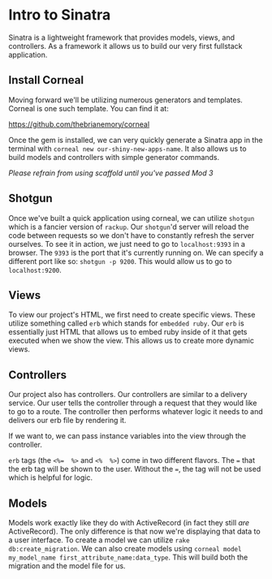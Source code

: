 # Intro to Sinatra

Sinatra is a lightweight framework that provides models, views, and controllers. As a framework it allows us to build our very first fullstack application.

## Install Corneal

Moving forward we'll be utilizing numerous generators and templates. Corneal is one such template. You can find it at:

https://github.com/thebrianemory/corneal

Once the gem is installed, we can very quickly generate a Sinatra app in the terminal with `corneal new our-shiny-new-apps-name`. It also allows us to build models and controllers with simple generator commands.

*Please refrain from using scaffold until you've passed Mod 3*

## Shotgun

Once we've built a quick application using corneal, we can utilize `shotgun` which is a fancier version of `rackup`. Our `shotgun`'d server will reload the code between requests so we don't have to constantly refresh the server ourselves. To see it in action, we just need to go to `localhost:9393` in a browser. The `9393` is the port that it's currently running on. We can specify a different port like so: `shotgun -p 9200`. This would allow us to go to `localhost:9200`.

## Views

To view our project's HTML, we first need to create specific views. These utilize something called `erb` which stands for `embedded ruby`. Our `erb` is essentially just HTML that allows us to embed ruby inside of it that gets executed when we show the view. This allows us to create more dynamic views.

## Controllers

Our project also has controllers. Our controllers are similar to a delivery service. Our user tells the controller through a request that they would like to go to a route. The controller then performs whatever logic it needs to and delivers our erb file by rendering it.

If we want to, we can pass instance variables into the view through the controller.

`erb` tags (the `<%=  %>` and `<%  %>`) come in two different flavors. The `=` that the erb tag will be shown to the user. Without the `=`, the tag will not be used which is helpful for logic.

## Models

Models work exactly like they do with ActiveRecord (in fact they still *are* ActiveRecord). The only difference is that now we're displaying that data to a user interface. To create a model we can utilize `rake db:create_migration`. We can also create models using  `corneal model my_model_name first_attribute_name:data_type`. This will build both the migration and the model file for us.
